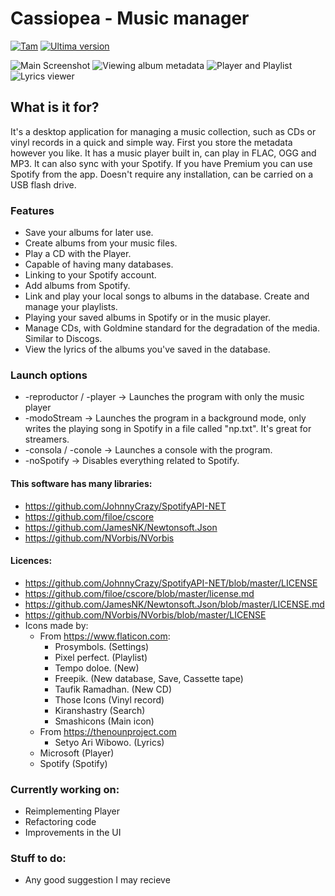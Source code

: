 # Cassiopea - Music manager
[![Tam](https://img.shields.io/github/languages/code-size/orestescm76/aplicacion-gestormusica?label=Size)](https://github.com/orestescm76/aplicacion-gestormusica)
[![Ultima version](https://img.shields.io/github/v/release/orestescm76/aplicacion-gestormusica?color=red)](https://github.com/orestescm76/aplicacion-gestormusica)

![Main Screenshot](https://i.imgur.com/jeawWRv.png)
![Viewing album metadata](https://i.imgur.com/C9Pph8W.png)
![Player and Playlist](https://i.imgur.com/ncb31Bq.png)
![Lyrics viewer](https://i.imgur.com/URNazzL.png)

## What is it for?
It's a desktop application for managing a music collection, such as CDs or vinyl records in a quick and simple way. First you store the metadata however you like.
It has a music player built in, can play in FLAC, OGG and MP3. It can also sync with your Spotify. If you have Premium you can use Spotify from the app.
Doesn't require any installation, can be carried on a USB flash drive.

### Features
* Save your albums for later use.
* Create albums from your music files.
* Play a CD with the Player.
* Capable of having many databases.
* Linking to your Spotify account.
* Add albums from Spotify.
* Link and play your local songs to albums in the database. Create and manage your playlists.
* Playing your saved albums in Spotify or in the music player.
* Manage CDs, with Goldmine standard for the degradation of the media. Similar to Discogs.
* View the lyrics of the albums you've saved in the database.

### Launch options
* -reproductor / -player -> Launches the program with only the music player
* -modoStream -> Launches the program in a background mode, only writes the playing song in Spotify in a file called "np.txt". It's great for streamers.
* -consola / -conole -> Launches a console with the program.
* -noSpotify -> Disables everything related to Spotify.

#### This software has many libraries:
* https://github.com/JohnnyCrazy/SpotifyAPI-NET
* https://github.com/filoe/cscore
* https://github.com/JamesNK/Newtonsoft.Json
* https://github.com/NVorbis/NVorbis
#### Licences:
* https://github.com/JohnnyCrazy/SpotifyAPI-NET/blob/master/LICENSE
* https://github.com/filoe/cscore/blob/master/license.md
* https://github.com/JamesNK/Newtonsoft.Json/blob/master/LICENSE.md
* https://github.com/NVorbis/NVorbis/blob/master/LICENSE
* Icons made by:
	* From https://www.flaticon.com:
		* Prosymbols. (Settings)
		* Pixel perfect. (Playlist)
		* Tempo doloe. (New)
		* Freepik. (New database, Save, Cassette tape)
		* Taufik Ramadhan. (New CD)
		* Those Icons (Vinyl record)
		* Kiranshastry (Search)
		* Smashicons (Main icon)
	* From https://thenounproject.com
		* Setyo Ari Wibowo. (Lyrics)
	* Microsoft (Player)
	* Spotify (Spotify)
	
### Currently working on:
* Reimplementing Player
* Refactoring code
* Improvements in the UI

### Stuff to do:
* Any good suggestion I may recieve
